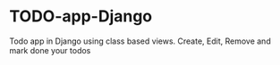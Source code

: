 # TODO-app-Django
Todo app in Django using class based views. Create, Edit, Remove and mark done your todos
